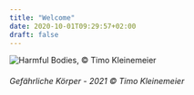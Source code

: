 ```yaml
---
title: "Welcome"
date: 2020-10-01T09:29:57+02:00
draft: false
---
```



![Harmful Bodies, © Timo Kleinemeier](/upcoming/positive.jpg)
<h6>Gefährliche Körper - 2021 © Timo Kleinemeier</h6>